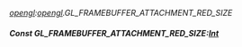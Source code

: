 _[opengl](../../modules/opengl/opengl-module.md):[opengl](../../modules/opengl/opengl-module.md).GL\_FRAMEBUFFER\_ATTACHMENT\_RED\_SIZE_
##### Const GL\_FRAMEBUFFER\_ATTACHMENT\_RED\_SIZE:[Int](../../modules/wonkey/wonkey-types-int.md)
